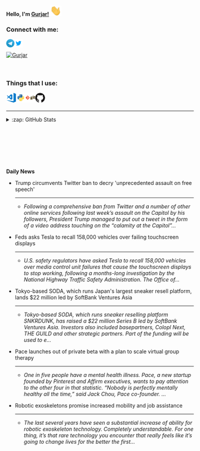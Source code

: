 #### Hello, I'm [Gurjar!](https://GurjarKing.github.io) <img src="https://raw.githubusercontent.com/ABSphreak/ABSphreak/master/gifs/Hi.gif" width="30px"></h2>


### Connect with me:

[<img align="left" alt="Gurjar | Telegram" width="22px" src="https://raw.githubusercontent.com/github/explore/80688e429a7d4ef2fca1e82350fe8e3517d3494d/topics/telegram/telegram.png" />][Telegram]
[<img align="left" alt="Gurjar | Twitter" width="22px" src="https://raw.githubusercontent.com/github/explore/80688e429a7d4ef2fca1e82350fe8e3517d3494d/topics/twitter/twitter.png" />][Twitter]
<br >
<br >
<a href="https://github.com/GurjarKing"><img src="https://komarev.com/ghpvc/?username=GurjarKing" alt="Gurjar" /></a> <br />
<br />
<br />
<!-- <br >

![](https://visitor-badge.glitch.me/badge?page_id=GurjarKing)

<br /> -->

### Things that I use:

[<img align="left" alt="Visual Studio Code" width="26px" src="https://raw.githubusercontent.com/github/explore/80688e429a7d4ef2fca1e82350fe8e3517d3494d/topics/visual-studio-code/visual-studio-code.png" />][VSCode]
[<img align="left" alt="Python" width="26px" src="https://raw.githubusercontent.com/github/explore/80688e429a7d4ef2fca1e82350fe8e3517d3494d/topics/python/python.png" />][Python]
[<img align="left" alt="Git" width="26px" src="https://raw.githubusercontent.com/github/explore/80688e429a7d4ef2fca1e82350fe8e3517d3494d/topics/git/git.png" />][Git]
[<img align="left" alt="GitHub" width="26px" src="https://raw.githubusercontent.com/github/explore/78df643247d429f6cc873026c0622819ad797942/topics/github/github.png" />][Github]

<br />
<br />

---
<details>
  <summary>:zap: GitHub Stats</summary>

<img align="left" alt="Gurjar's Github Stats" src="https://github-readme-stats.vercel.app/api?username=GurjarKing&show_icons=true&hide_border=true&count_private=true&include_all_commit=true&theme=algolia" />

</details>

<!-- ### 🔔 My latest tweet
<a href="https://twitter.com/Gurjar_King43" target="_blank">
	<img src="https://github.com/GurjarKing/GurjarKing/raw/master/tweet.png" width="70%" align="center" alt="Click to view on Twitter" title="My latest tweet, as an image"/>
</a> -->
<br>

<pre>

</pre>

<!-- **Quote of the hour:**

{qoth}

~ {qoth_author}
<pre>

</pre> -->
<br>
<pre>


</pre>
<strong>Daily News</strong>
  
  - Trump circumvents Twitter ban to decry 'unprecedented assault on free speech'
     <hr/>
     
      - *Following a comprehensive ban from Twitter and a number of other online services following last week’s assault on the Capitol by his followers, President Trump managed to put out a tweet in the form of a video address touching on the “calamity at the Capitol”…*
     
  - Feds asks Tesla to recall 158,000 vehicles over failing touchscreen displays
      <hr/>
      
      - *U.S. safety regulators have asked Tesla to recall 158,000 vehicles over media control unit failures that cause the touchscreen displays to stop working, following a months-long investigation by the National Highway Traffic Safety Administration. The Office of…*
      
  - Tokyo-based SODA, which runs Japan's largest sneaker resell platform, lands $22 million led by SoftBank Ventures Asia
      <hr/>
      
      - *Tokyo-based SODA, which runs sneaker reselling platform SNKRDUNK, has raised a $22 million Series B led by SoftBank Ventures Asia. Investors also included basepartners, Colopl Next, THE GUILD and other strategic partners. Part of the funding will be used to e…*
      
  - Pace launches out of private beta with a plan to scale virtual group therapy
      <hr/>
      
      - *One in five people have a mental health illness. Pace, a new startup founded by Pinterest and Affirm executives, wants to pay attention to the other four in that statistic. “Nobody is perfectly mentally healthy all the time,” said Jack Chou, Pace co-founder. …*
       
  - Robotic exoskeletons promise increased mobility and job assistance
      <hr/>
       
       - *The last several years have seen a substantial increase of ability for robotic exoskeleton technology. Completely understandable. For one thing, it’s that rare technology you encounter that really feels like it’s going to change lives for the better the first…*
      

<br />

[VSCode]: https://code.visualstudio.com/
[Python]: https://www.python.org/
[Git]: https://git-scm.com/
[Github]: https://github.com/
[Telegram]: https://t.me/Gurjar_King/
[Twitter]: https://twitter.com/Gurjar_King43/
